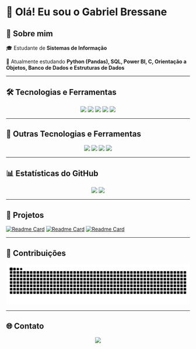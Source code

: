# 👋 Olá! Eu sou o Gabriel Bressane

## 🚀 Sobre mim

🎓 Estudante de **Sistemas de Informação**

🌱 Atualmente estudando **Python (Pandas), SQL, Power BI, C, Orientação a Objetos, Banco de Dados e Estruturas de Dados**

---

## 🛠️ Tecnologias e Ferramentas

<p align="center">
  <img src="https://img.shields.io/badge/Python-3776AB?style=for-the-badge&logo=python&logoColor=white" />
  <img src="https://img.shields.io/badge/Pandas-150458?style=for-the-badge&logo=pandas&logoColor=white" />
  <img src="https://img.shields.io/badge/SQL-025E8C?style=for-the-badge&logo=sqlite&logoColor=white" />
  <img src="https://img.shields.io/badge/Power%20BI-F2C811?style=for-the-badge&logo=power-bi&logoColor=black" />
  <img src="https://img.shields.io/badge/C-A8B9CC?style=for-the-badge&logo=c&logoColor=black" />
</p>

---

## 🔧 Outras Tecnologias e Ferramentas

<p align="center">
  <img src="https://img.shields.io/badge/Linux-FCC624?style=for-the-badge&logo=linux&logoColor=black" />
  <img src="https://img.shields.io/badge/Git-F05032?style=for-the-badge&logo=git&logoColor=white" />
  <img src="https://img.shields.io/badge/Jupyter%20Notebook-F37626?style=for-the-badge&logo=jupyter&logoColor=white" />
  <img src="https://img.shields.io/badge/AWS-232F3E?style=for-the-badge&logo=amazon-aws&logoColor=white" />
</p>

---

## 📊 Estatísticas do GitHub

<p align="center">
  <img height="150em" src="https://github-readme-stats.vercel.app/api?username=Bressane06&show_icons=true&theme=radical" />
  <img height="150em" src="https://github-readme-stats.vercel.app/api/top-langs/?username=Bressane06&layout=compact&theme=radical" />
</p>

---

## 🌟 Projetos

[![Readme Card](https://github-readme-stats.vercel.app/api/pin/?username=Bressane06&repo=trabalho-RENAMAUT&theme=radical)](https://github.com/Bressane06/trabalho-RENAMAUT)
[![Readme Card](https://github-readme-stats.vercel.app/api/pin/?username=Bressane06&repo=ToolShare-Sistema-Emprestimo-Ferramentas&theme=radical)](https://github.com/Bressane06/trabalho-RENAMAUT)
[![Readme Card](https://github-readme-stats.vercel.app/api/pin/?username=Bressane06&repo=DataBase_Patas_Urbanas&theme=radical)](https://github.com/Bressane06/trabalho-RENAMAUT)

---


## 🐍 Contribuições

<p align="center">
  <img src="https://github.com/Bressane06/Bressane06/blob/output/github-contribution-grid-snake-dark.svg" />
</p>

---



## 🌐 Contato

<p align="center">
  <a href="https://www.linkedin.com/in/gabrielbressane">
    <img src="https://img.shields.io/badge/LinkedIn-0077B5?style=for-the-badge&logo=linkedin&logoColor=white" />
  </a>
</p>

